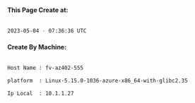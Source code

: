 
   
#### This Page Create at:

```bash

2023-05-04 - 07:36:36 UTC

```

#### Create By Machine:

```bash

Host Name : fv-az402-555

platform  : Linux-5.15.0-1036-azure-x86_64-with-glibc2.35

Ip Local  : 10.1.1.27

```

